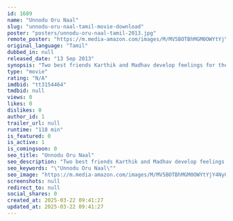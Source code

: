 ```yaml
---
id: 1689
name: "Unnodu Oru Naal"
slug: "unnodu-oru-naal-tamil-movie-download"
poster: "posters/unnodu-oru-naal-tamil-2013.jpg"
remote_poster: "https://m.media-amazon.com/images/M/MV5BOTBhMGM0OWYtYjY4Ny00ZmUyLWI3ZmUtNjgzMWRkOTg0ZjgwXkEyXkFqcGdeQXVyNTM3MDMyMDQ@._V1_SX300.jpg"
original_language: "Tamil"
dubbed_in: null
released_date: "13 Sep 2013"
synopsis: "Two best friends Karthik and Madhav develop feelings for their new colleague Priya. Karthik marries Priya without knowing that she was in a relationship with Madhav."
type: "movie"
rating: "N/A"
imdbid: "tt3154464"
tmdbid: null
views: 0
likes: 0
dislikes: 0
author_id: 1
trailer_url: null
runtime: "118 min"
is_featured: 0
is_active: 1
is_comingsoon: 0
seo_title: "Unnodu Oru Naal"
seo_description: "Two best friends Karthik and Madhav develop feelings for their new colleague Priya. Karthik marries Priya without knowing that she was in a relationship with Madhav."
seo_keywords: "\"Unnodu Oru Naal\""
seo_image: "https://m.media-amazon.com/images/M/MV5BOTBhMGM0OWYtYjY4Ny00ZmUyLWI3ZmUtNjgzMWRkOTg0ZjgwXkEyXkFqcGdeQXVyNTM3MDMyMDQ@._V1_SX300.jpg"
screenshots: null
redirect_to: null
social_shares: 0
created_at: 2025-03-22 09:41:27
updated_at: 2025-03-22 09:41:27
---
```


